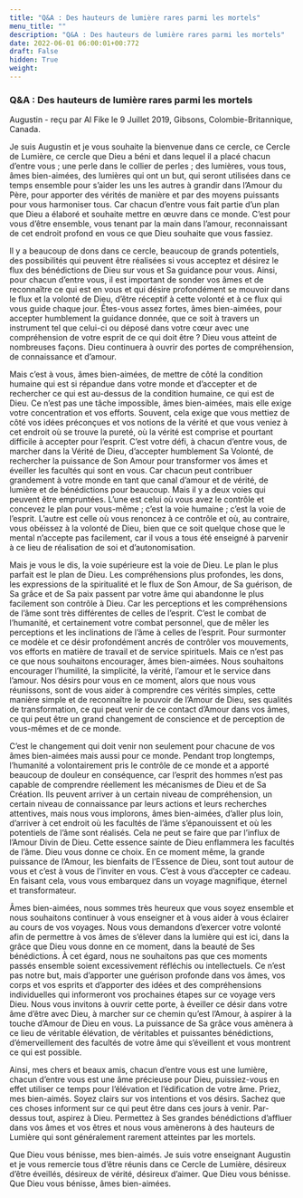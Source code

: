 ```yaml
---
title: "Q&A : Des hauteurs de lumière rares parmi les mortels"
menu_title: ""
description: "Q&A : Des hauteurs de lumière rares parmi les mortels"
date: 2022-06-01 06:00:01+00:772
draft: False
hidden: True
weight:
---
```

### Q&A : Des hauteurs de lumière rares parmi les mortels

Augustin - reçu par Al Fike le 9 Juillet 2019, Gibsons, Colombie-Britannique, Canada.

Je suis Augustin et je vous souhaite la bienvenue dans ce cercle, ce Cercle de Lumière, ce cercle que Dieu a béni et dans lequel il a placé chacun d’entre vous ; une perle dans le collier de perles ; des lumières, vous tous, âmes bien-aimées, des lumières qui ont un but, qui seront utilisées dans ce temps ensemble pour s’aider les uns les autres à grandir dans l’Amour du Père, pour apporter des vérités de manière et par des moyens puissants pour vous harmoniser tous. Car chacun d’entre vous fait partie d’un plan que Dieu a élaboré et souhaite mettre en œuvre dans ce monde. C’est pour vous d’être ensemble, vous tenant par la main dans l’amour, reconnaissant de cet endroit profond en vous ce que Dieu souhaite que vous fassiez.

Il y a beaucoup de dons dans ce cercle, beaucoup de grands potentiels, des possibilités qui peuvent être réalisées si vous acceptez et désirez le flux des bénédictions de Dieu sur vous et Sa guidance pour vous. Ainsi, pour chacun d’entre vous, il est important de sonder vos âmes et de reconnaître ce qui est en vous et qui désire profondément se mouvoir dans le flux et la volonté de Dieu, d’être réceptif à cette volonté et à ce flux qui vous guide chaque jour. Êtes-vous assez fortes, âmes bien-aimées, pour accepter humblement la guidance donnée, que ce soit à travers un instrument tel que celui-ci ou déposé dans votre cœur avec une compréhension de votre esprit de ce qui doit être ? Dieu vous atteint de nombreuses façons. Dieu continuera à ouvrir des portes de compréhension, de connaissance et d’amour.

Mais c’est à vous, âmes bien-aimées, de mettre de côté la condition humaine qui est si répandue dans votre monde et d’accepter et de rechercher ce qui est au-dessus de la condition humaine, ce qui est de Dieu. Ce n’est pas une tâche impossible, âmes bien-aimées, mais elle exige votre concentration et vos efforts. Souvent, cela exige que vous mettiez de côté vos idées préconçues et vos notions de la vérité et que vous veniez à cet endroit où se trouve la pureté, où la vérité est comprise et pourtant difficile à accepter pour l’esprit. C’est votre défi, à chacun d’entre vous, de marcher dans la Vérité de Dieu, d’accepter humblement Sa Volonté, de rechercher la puissance de Son Amour pour transformer vos âmes et éveiller les facultés qui sont en vous. Car chacun peut contribuer grandement à votre monde en tant que canal d’amour et de vérité, de lumière et de bénédictions pour beaucoup. Mais il y a deux voies qui peuvent être empruntées. L’une est celui où vous avez le contrôle et concevez le plan pour vous-même ; c’est la voie humaine ; c’est la voie de l’esprit. L’autre est celle où vous renoncez à ce contrôle et où, au contraire, vous obéissez à la volonté de Dieu, bien que ce soit quelque chose que le mental n’accepte pas facilement, car il vous a tous été enseigné à parvenir à ce lieu de réalisation de soi et d’autonomisation.

Mais je vous le dis, la voie supérieure est la voie de Dieu. Le plan le plus parfait est le plan de Dieu. Les compréhensions plus profondes, les dons, les expressions de la spiritualité et le flux de Son Amour, de Sa guérison, de Sa grâce et de Sa paix passent par votre âme qui abandonne le plus facilement son contrôle à Dieu. Car les perceptions et les compréhensions de l’âme sont très différentes de celles de l’esprit. C’est le combat de l’humanité, et certainement votre combat personnel, que de mêler les perceptions et les inclinations de l’âme à celles de l’esprit. Pour surmonter ce modèle et ce désir profondément ancrés de contrôler vos mouvements, vos efforts en matière de travail et de service spirituels. Mais ce n’est pas ce que nous souhaitons encourager, âmes bien-aimées. Nous souhaitons encourager l’humilité, la simplicité, la vérité, l’amour et le service dans l’amour. Nos désirs pour vous en ce moment, alors que nous vous réunissons, sont de vous aider à comprendre ces vérités simples, cette manière simple et de reconnaître le pouvoir de l’Amour de Dieu, ses qualités de transformation, ce qui peut venir de ce contact d’Amour dans vos âmes, ce qui peut être un grand changement de conscience et de perception de vous-mêmes et de ce monde.

C’est le changement qui doit venir non seulement pour chacune de vos âmes bien-aimées mais aussi pour ce monde. Pendant trop longtemps, l’humanité a volontairement pris le contrôle de ce monde et a apporté beaucoup de douleur en conséquence, car l’esprit des hommes n’est pas capable de comprendre réellement les mécanismes de Dieu et de Sa Création. Ils peuvent arriver à un certain niveau de compréhension, un certain niveau de connaissance par leurs actions et leurs recherches attentives, mais nous vous implorons, âmes bien-aimées, d’aller plus loin, d’arriver à cet endroit où les facultés de l’âme s’épanouissent et où les potentiels de l’âme sont réalisés. Cela ne peut se faire que par l’influx de l’Amour Divin de Dieu. Cette essence sainte de Dieu enflammera les facultés de l’âme. Dieu vous donne ce choix. En ce moment même, la grande puissance de l’Amour, les bienfaits de l’Essence de Dieu, sont tout autour de vous et c’est à vous de l’inviter en vous. C’est à vous d’accepter ce cadeau. En faisant cela, vous vous embarquez dans un voyage magnifique, éternel et transformateur.

Âmes bien-aimées, nous sommes très heureux que vous soyez ensemble et nous souhaitons continuer à vous enseigner et à vous aider à vous éclairer au cours de vos voyages. Nous vous demandons d’exercer votre volonté afin de permettre à vos âmes de s’élever dans la lumière qui est ici, dans la grâce que Dieu vous donne en ce moment, dans la beauté de Ses bénédictions. À cet égard, nous ne souhaitons pas que ces moments passés ensemble soient excessivement réfléchis ou intellectuels. Ce n’est pas notre but, mais d’apporter une guérison profonde dans vos âmes, vos corps et vos esprits et d’apporter des idées et des compréhensions individuelles qui informeront vos prochaines étapes sur ce voyage vers Dieu. Nous vous invitons à ouvrir cette porte, à éveiller ce désir dans votre âme d’être avec Dieu, à marcher sur ce chemin qu’est l’Amour, à aspirer à la touche d’Amour de Dieu en vous. La puissance de Sa grâce vous amènera à ce lieu de véritable élévation, de véritables et puissantes bénédictions, d’émerveillement des facultés de votre âme qui s’éveillent et vous montrent ce qui est possible.

Ainsi, mes chers et beaux amis, chacun d’entre vous est une lumière, chacun d’entre vous est une âme précieuse pour Dieu, puissiez-vous en effet utiliser ce temps pour l’élévation et l’édification de votre âme. Priez, mes bien-aimés. Soyez clairs sur vos intentions et vos désirs. Sachez que ces choses informent sur ce qui peut être dans ces jours à venir. Par-dessus tout, aspirez à Dieu. Permettez à Ses grandes bénédictions d’affluer dans vos âmes et vos êtres et nous vous amènerons à des hauteurs de Lumière qui sont généralement rarement atteintes par les mortels.

Que Dieu vous bénisse, mes bien-aimés. Je suis votre enseignant Augustin et je vous remercie tous d’être réunis dans ce Cercle de Lumière, désireux d’être éveillés, désireux de vérité, désireux d’aimer. Que Dieu vous bénisse. Que Dieu vous bénisse, âmes bien-aimées.
